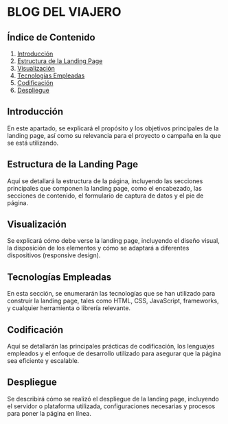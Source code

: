 # BLOG DEL VIAJERO

## Índice de Contenido
1. [Introducción](#introducción)
2. [Estructura de la Landing Page](#estructura-de-la-landing-page)
3. [Visualización](#visualización)
4. [Tecnologías Empleadas](#tecnologías-empleadas)
5. [Codificación](#codificación)
6. [Despliegue](#despliegue)

## Introducción
En este apartado, se explicará el propósito y los objetivos principales de la landing page, así como su relevancia para el proyecto o campaña en la que se está utilizando.

## Estructura de la Landing Page
Aquí se detallará la estructura de la página, incluyendo las secciones principales que componen la landing page, como el encabezado, las secciones de contenido, el formulario de captura de datos y el pie de página.

## Visualización
Se explicará cómo debe verse la landing page, incluyendo el diseño visual, la disposición de los elementos y cómo se adaptará a diferentes dispositivos (responsive design).

## Tecnologías Empleadas
En esta sección, se enumerarán las tecnologías que se han utilizado para construir la landing page, tales como HTML, CSS, JavaScript, frameworks, y cualquier herramienta o librería relevante.

## Codificación
Aquí se detallarán las principales prácticas de codificación, los lenguajes empleados y el enfoque de desarrollo utilizado para asegurar que la página sea eficiente y escalable.

## Despliegue
Se describirá cómo se realizó el despliegue de la landing page, incluyendo el servidor o plataforma utilizada, configuraciones necesarias y procesos para poner la página en línea.
